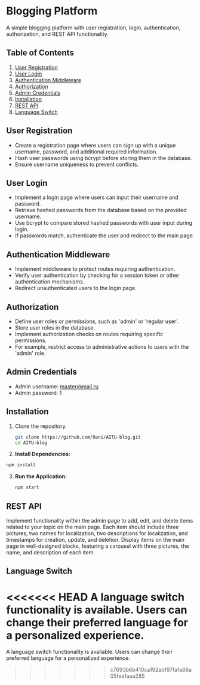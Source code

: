 # Blogging Platform

A simple blogging platform with user registration, login, authentication, authorization, and REST API functionality.

## Table of Contents
1. [User Registration](#user-registration)
2. [User Login](#user-login)
3. [Authentication Middleware](#authentication-middleware)
4. [Authorization](#authorization)
5. [Admin Credentials](#admin-credentials)
6. [Installation](#installation)
7. [REST API](#rest-api)
8. [Language Switch](#language-switch)


## User Registration
- Create a registration page where users can sign up with a unique username, password, and additional required information.
- Hash user passwords using bcrypt before storing them in the database.
- Ensure username uniqueness to prevent conflicts.

## User Login
- Implement a login page where users can input their username and password.
- Retrieve hashed passwords from the database based on the provided username.
- Use bcrypt to compare stored hashed passwords with user input during login.
- If passwords match, authenticate the user and redirect to the main page.

## Authentication Middleware
- Implement middleware to protect routes requiring authentication.
- Verify user authentication by checking for a session token or other authentication mechanisms.
- Redirect unauthenticated users to the login page.

## Authorization
- Define user roles or permissions, such as 'admin' or 'regular user'.
- Store user roles in the database.
- Implement authorization checks on routes requiring specific permissions.
- For example, restrict access to administrative actions to users with the 'admin' role.

## Admin Credentials
- Admin username: master@mail.ru
- Admin password: 1

## Installation
1. Clone the repository.
   ```bash
   git clone https://github.com/9ani/AITU-blog.git
   cd AITU-blog
   ```

2. **Install Dependencies:**
  ```bash
  npm install
  ```
3. **Run the Application:**
    ```bash
    npm start
    ```
## REST API

Implement functionality within the admin page to add, edit, and delete items related to your topic on the main page. Each item should include three pictures, two names for localization, two descriptions for localization, and timestamps for creation, update, and deletion. Display items on the main page in well-designed blocks, featuring a carousel with three pictures, the name, and description of each item.

## Language Switch
<<<<<<< HEAD
A language switch functionality is available. Users can change their preferred language for a personalized experience.
=======
A language switch functionality is available. Users can change their preferred language for a personalized experience.
>>>>>>> c7693b6b410ca192abf97fafa88a05fee1aaa285
